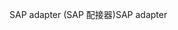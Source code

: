 <span data-ttu-id="426db-101">SAP adapter (SAP 配接器)</span><span class="sxs-lookup"><span data-stu-id="426db-101">SAP adapter</span></span>